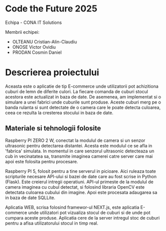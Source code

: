 # Code the Future 2025

Echipa - CONA IT Solutions

Membrii echipei:

- OLTEANU Cristian-Alin-Claudiu
- ONOSE Victor Ovidiu
- PRODAN Cosmin Daniel

# Descrierea proiectului

Aceasta este o aplicatie de tip E-commerce unde utilizatorii pot achizitiona cuburi de lemn de diferite culori. La fiecare comanda de cuburi stocul acestora este actualizat in baza de date. De asemenea, am implementat si o simulare a unei fabrici unde cuburile sunt produse. Aceste cuburi merg pe o banda rulanta si sunt detectate de o camera care le poate detecta culoarea, ceea ce rezulta la cresterea stocului in baza de date.

## Materiale si tehnologii folosite

Raspberry PI ZERO 2 W, conectat la modulul de camera si un senzor ultrasonic pentru detectarea distantei. Acesta este modulul ce se afla in 'fabrica' simulata. In momentul in care senzorul ultrasonic detecteaza un cub in vecinatatea sa, transmite imaginea camerei catre server care mai apoi este folosita pentru procesare.

Raspberry PI 5, folosit pentru a tine serverul in picioare. Aici ruleaza toate scripturile necesare API-ului si bazei de date care au fost scrise in Python (Flask). Este creierul intregii operatiuni. API-ul primeste de la modulul de camera imaginea cu cubul detectat, si folosind libraria OpenCV este detectata culoarea cubului din imagine. Apoi este procesata adaugarea sa in baza de date SQLLite.

Aplicatia WEB, scrisa folosind framewor-ul NEXT.js, este aplicatia E-commerce unde utilizatori pot vizualiza stocul de cuburi si de unde pot cumpara aceste produse. Aplicatia cere de la server intregul stoc de cuburi pentru a afisa utilizatorului stocul in timp real.
